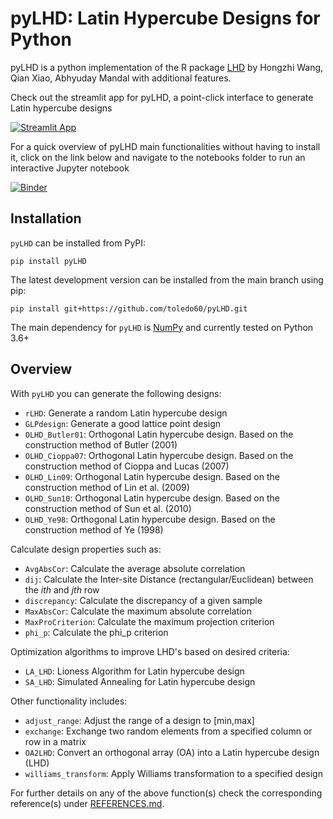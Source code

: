 # pyLHD: Latin Hypercube Designs for Python

pyLHD is a python implementation of the R package [LHD](https://cran.r-project.org/web/packages/LHD/index.html) by Hongzhi Wang, Qian Xiao, Abhyuday Mandal with additional features.

Check out the streamlit app for pyLHD, a point-click interface to generate Latin hypercube designs

[![Streamlit App](https://static.streamlit.io/badges/streamlit_badge_black_white.svg)](https://share.streamlit.io/toledo60/pylhd-streamlit/main/app.py)

For a quick overview of pyLHD main functionalities without having to install it, click on the link below and navigate to the notebooks folder to run an interactive Jupyter notebook

[![Binder](https://mybinder.org/badge_logo.svg)](https://mybinder.org/v2/gh/toledo60/pyLHD/main?filepath=examples%2Fnotebooks)

## Installation

`pyLHD` can be installed from PyPI:

```
pip install pyLHD
```

The latest development version can be installed from the main branch using pip:

```
pip install git+https://github.com/toledo60/pyLHD.git
```

The main dependency for `pyLHD` is [NumPy](https://numpy.org/) and currently tested on Python 3.6+

## Overview

With `pyLHD` you can generate the following designs:

- `rLHD`: Generate a random Latin hypercube design
- `GLPdesign`: Generate a good lattice point design
- `OLHD_Butler01`: Orthogonal Latin hypercube design. Based on the construction method of Butler (2001)
- `OLHD_Cioppa07`: Orthogonal Latin hypercube design. Based on the construction method of Cioppa and Lucas (2007)
- `OLHD_Lin09`: Orthogonal Latin hypercube design. Based on the construction method of Lin et al. (2009)
- `OLHD_Sun10`: Orthogonal Latin hypercube design. Based on the construction method of Sun et al. (2010)
- `OLHD_Ye98`: Orthogonal Latin hypercube design. Based on the construction method of Ye (1998)

Calculate design properties such as:

- `AvgAbsCor`: Calculate the average absolute correlation
- `dij`: Calculate the Inter-site Distance (rectangular/Euclidean) between the *ith* and *jth* row
- `discrepancy`: Calculate the discrepancy of a given sample
- `MaxAbsCor`: Calculate the maximum absolute correlation
- `MaxProCriterion`: Calculate the maximum projection criterion
- `phi_p`: Calculate the phi_p criterion

Optimization algorithms to improve LHD's based on desired criteria:

- `LA_LHD`: Lioness Algorithm for Latin hypercube design
- `SA_LHD`: Simulated Annealing for Latin hypercube design

Other functionality includes:

- `adjust_range`: Adjust the range of a design to [min,max]
- `exchange`: Exchange two random elements from a specified column or row in a matrix
- `OA2LHD`: Convert an orthogonal array (OA) into a Latin hypercube design (LHD)
- `williams_transform`: Apply Williams transformation to a specified design


For further details on any of the above function(s) check the corresponding reference(s) under [REFERENCES.md](https://github.com/toledo60/pyLHD/blob/main/REFERENCES.md). 


